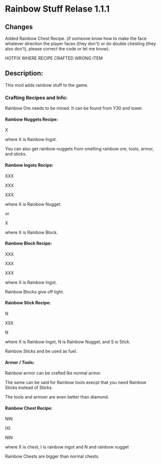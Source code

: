 # Rainbow Stuff Relase 1.1.1

## Changes

Added Rainbow Chest Recipe. (if someone know how to make the face whatever direction the player faces (they don't) or do double chesting (they also don't), please correct the code or let me know).

HOTFIX WHERE RECIPE CRAFTED WRONG ITEM

## Description:

This mod adds rainbow stuff to the game.

### Crafting Recipes and Info: 

Rainbow Ore needs to be mined. It can be found from Y30 and lower.

#### Rainbow Nuggets Recipe: 

X 

where X is Rainbow Ingot. 

You can also get rainbow nuggets from smelting rainbow ore, tools, armor, and sticks.

#### Rainbow Ingots Recipe: 

XXX 

XXX 

XXX 

where X is Rainbow Nugget. 

or 

X

where X is Rainbow Block.

#### Rainbow Block Recipe: 

XXX 

XXX 

XXX 

where X is Rainbow Ingot.

Rainbow Blocks give off light.

#### Rainbow Stick Recipe: 

 N 

XSX 

 N 

where X is Rainbow Ingot, N is Rainbow Nugget, and S is Stick.

Rainbow Sticks and be used as fuel.

#### Armor / Tools: 

Rainbow armor can be crafted lke normal armor.

The same can be said for Rainbow tools execpt that you need Rainbow Sticks instead of Sticks.

The tools and armoer are even better than diamond.

#### Rainbow Chest Recipe:

NIN

IXI

NIN

where X is chest, I is rainbow ingot and N and rainbow nugget

Rainbow Chests are bigger than normal chests.

